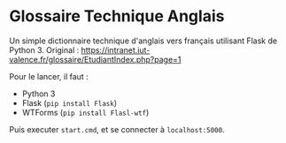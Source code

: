 # Glossaire Technique Anglais
 
Un simple dictionnaire technique d'anglais vers français utilisant Flask de Python 3.
Original : https://intranet.iut-valence.fr/glossaire/EtudiantIndex.php?page=1

Pour le lancer, il faut : 
- Python 3
- Flask (`pip install Flask`)
- WTForms (`pip install Flasl-wtf`)

Puis executer `start.cmd`, et se connecter à `localhost:5000`.
